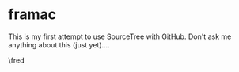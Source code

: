 # framac

This is my first attempt to use SourceTree with GitHub.
Don't ask me anything about this (just yet)....

\fred
